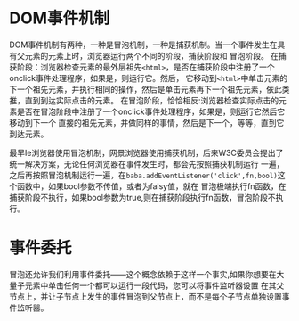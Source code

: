 # DOM事件机制
DOM事件机制有两种，一种是冒泡机制，一种是捕获机制。当一个事件发生在具有父元素的元素上时，浏览器运行两个不同的阶段，捕获阶段和
冒泡阶段。 在捕获阶段：浏览器检查元素的最外层祖先`<html>`，是否在捕获阶段中注册了一个onclick事件处理程序，如果是，则运行它。然后，
它移动到`<html>`中单击元素的下一个祖先元素，并执行相同的操作，然后是单击元素再下一个祖先元素，依此类推，直到到达实际点击的元素。
在冒泡阶段，恰恰相反:浏览器检查实际点击的元素是否在冒泡阶段中注册了一个onclick事件处理程序，如果是，则运行它然后它移动到下一个
直接的祖先元素，并做同样的事情，然后是下一个，等等，直到它到达<html>元素。

最早Ie浏览器使用冒泡机制，网景浏览器使用捕获机制，后来W3C委员会提出了统一解决方案，无论任何浏览器在事件发生时，都会先按照捕获机制运行
一遍，之后再按照冒泡机制运行一遍，在`baba.addEventListener('click',fn,bool)`这个函数中，如果bool参数不传值，或者为falsy值，就在
冒泡极端执行fn函数，在捕获阶段不执行，如果bool参数为true,则在捕获阶段执行fn函数，冒泡阶段不执行。
# 事件委托
冒泡还允许我们利用事件委托——这个概念依赖于这样一个事实,如果你想要在大量子元素中单击任何一个都可以运行一段代码，您可以将事件监听器设置
在其父节点上，并让子节点上发生的事件冒泡到父节点上，而不是每个子节点单独设置事件监听器。
